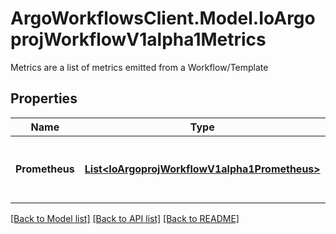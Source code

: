 # ArgoWorkflowsClient.Model.IoArgoprojWorkflowV1alpha1Metrics
Metrics are a list of metrics emitted from a Workflow/Template

## Properties

Name | Type | Description | Notes
------------ | ------------- | ------------- | -------------
**Prometheus** | [**List&lt;IoArgoprojWorkflowV1alpha1Prometheus&gt;**](IoArgoprojWorkflowV1alpha1Prometheus.md) | Prometheus is a list of prometheus metrics to be emitted | 

[[Back to Model list]](../README.md#documentation-for-models) [[Back to API list]](../README.md#documentation-for-api-endpoints) [[Back to README]](../README.md)

